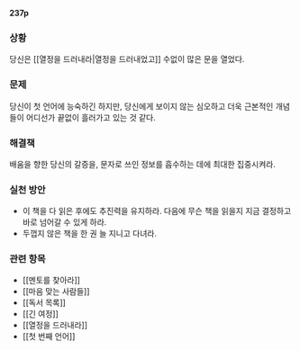 **237p**

### 상황
당신은 [[열정을 드러내라|열정을 드러내었고]] 수없이 많은 문을 열었다.

### 문제
당신이 첫 언어에 능숙하긴 하지만, 당신에게 보이지 않는 심오하고 더욱 근본적인 개념들이 어디선가 끝없이 흘러가고 있는 것 같다.

### 해결책
배움을 향한 당신의 갈증을, 문자로 쓰인 정보를 흡수하는 데에 최대한 집중시켜라.

### 실천 방안
+ 이 책을 다 읽은 후에도 추진력을 유지하라. 다음에 무슨 책을 읽을지 지금 결정하고 바로 넘어갈 수 있게 하라.
+ 두껍지 않은 책을 한 권 늘 지니고 다녀라.

### 관련 항목
+ [[멘토를 찾아라]]
+ [[마음 맞는 사람들]]
+ [[독서 목록]]
+ [[긴 여정]]
+ [[열정을 드러내라]]
+ [[첫 번째 언어]]